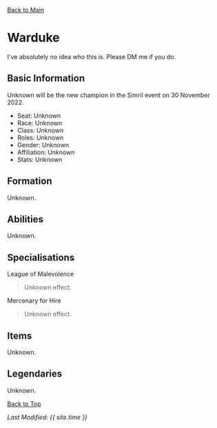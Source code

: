 [Back to Main](index.md)

<!-- Uncomment once profile picture is available. -->
<!-- ![Profile Picture](images/profile_warduke.png) -->
# Warduke
I've absolutely no idea who this is. Please DM me if you do.

<!-- []() -->

## Basic Information
Unknown will be the new champion in the Simril event on 30 November 2022.

* Seat: Unknown
* Race: Unknown
* Class: Unknown
* Roles: Unknown
* Gender: Unknown
* Affiliation: Unknown
* Stats: Unknown

## Formation
Unknown.
<!-- Uncomment once formation is available. -->
<!-- ![Formation Layout](images/formation_warduke.png) -->

## Abilities
Unknown.

## Specialisations

League of Malevolence
> Unknown effect.

Mercenary for Hire
> Unknown effect.

## Items
Unknown.

## Legendaries
Unknown.

[Back to Top](#top)

*Last Modified: {{ site.time }}*